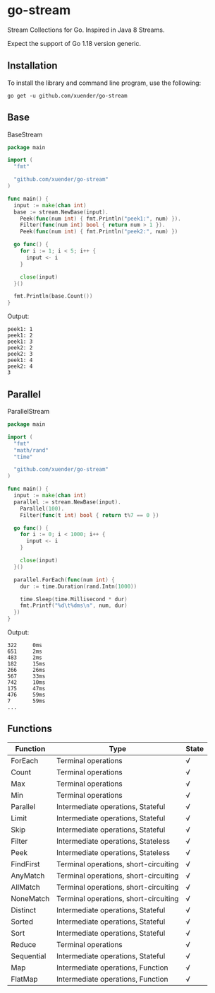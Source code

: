 # go-stream

Stream Collections for Go. Inspired in Java 8 Streams.

Expect the support of Go 1.18 version generic.

## Installation

To install the library and command line program, use the following:

```shell
go get -u github.com/xuender/go-stream
```

## Base

BaseStream

```go
package main

import (
  "fmt"

  "github.com/xuender/go-stream"
)

func main() {
  input := make(chan int)
  base := stream.NewBase(input).
    Peek(func(num int) { fmt.Println("peek1:", num) }).
    Filter(func(num int) bool { return num > 1 }).
    Peek(func(num int) { fmt.Println("peek2:", num) })

  go func() {
    for i := 1; i < 5; i++ {
      input <- i
    }

    close(input)
  }()

  fmt.Println(base.Count())
}
```

Output:

```shell
peek1: 1
peek1: 2
peek1: 3
peek2: 2
peek2: 3
peek1: 4
peek2: 4
3
```

## Parallel

ParallelStream

```go
package main

import (
  "fmt"
  "math/rand"
  "time"

  "github.com/xuender/go-stream"
)

func main() {
  input := make(chan int)
  parallel := stream.NewBase(input).
    Parallel(100).
    Filter(func(t int) bool { return t%7 == 0 })

  go func() {
    for i := 0; i < 1000; i++ {
      input <- i
    }

    close(input)
  }()

  parallel.ForEach(func(num int) {
    dur := time.Duration(rand.Intn(1000))

    time.Sleep(time.Millisecond * dur)
    fmt.Printf("%d\t%dms\n", num, dur)
  })
}
```

Output:

```shell
322     0ms  
651     2ms  
483     2ms  
182     15ms 
266     26ms 
567     33ms 
742     10ms 
175     47ms 
476     59ms 
7       59ms 
...
```

## Functions

| Function | Type | State |
| - | - | - |
| ForEach | Terminal operations | √ |
| Count | Terminal operations | √ |
| Max | Terminal operations | √ |
| Min | Terminal operations | √ |
| Parallel | Intermediate operations, Stateful | √ |
| Limit | Intermediate operations, Stateful | √ |
| Skip | Intermediate operations, Stateful | √ |
| Filter | Intermediate operations, Stateless | √ |
| Peek | Intermediate operations, Stateless | √ |
| FindFirst | Terminal operations, short-circuiting | √ |
| AnyMatch | Terminal operations, short-circuiting | √ |
| AllMatch | Terminal operations, short-circuiting | √ |
| NoneMatch | Terminal operations, short-circuiting | √ |
| Distinct | Intermediate operations, Stateful | √ |
| Sorted | Intermediate operations, Stateful | √ |
| Sort | Intermediate operations, Stateful | √ |
| Reduce | Terminal operations | √ |
| Sequential | Intermediate operations, Stateful | √ |
| Map | Intermediate operations, Function | √ |
| FlatMap | Intermediate operations, Function | √ |

